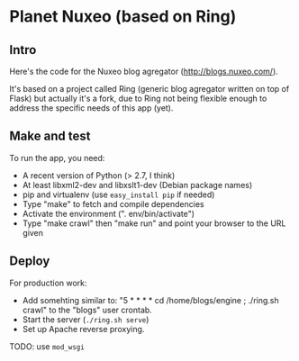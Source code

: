 Planet Nuxeo (based on Ring)
============================

Intro
-----

Here's the code for the Nuxeo blog agregator (http://blogs.nuxeo.com/).

It's based on a project called Ring (generic blog agregator written on
top of Flask) but actually it's a fork, due to Ring not being flexible
enough to address the specific needs of this app (yet).

Make and test
-------------

To run the app, you need:

- A recent version of Python (> 2.7, I think)
- At least libxml2-dev and libxslt1-dev (Debian package names)
- pip and virtualenv (use `easy_install pip` if needed)
- Type "make" to fetch and compile dependencies
- Activate the environment (". env/bin/activate")
- Type "make crawl" then "make run" and point your browser to the URL
  given

Deploy
------

For production work:

- Add somehting similar to:
      "5 * * * *     cd /home/blogs/engine ; ./ring.sh crawl"
    to the "blogs" user crontab.
- Start the server (`./ring.sh serve`)
- Set up Apache reverse proxying.

TODO: use `mod_wsgi`

